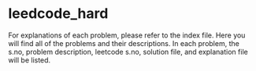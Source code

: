 # leedcode_hard

For explanations of each problem, please refer to the index file. Here you will find all of the problems and their descriptions. In each problem, the s.no, problem description, leetcode s.no, solution file, and explanation file will be listed.
